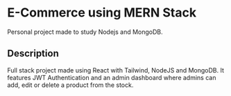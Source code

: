 # E-Commerce using MERN Stack

Personal project made to study Nodejs and MongoDB.

## Description

Full stack project made using React with Tailwind, NodeJS and MongoDB. It features JWT Authentication and an admin dashboard where admins can add, edit or delete a product from the stock.

